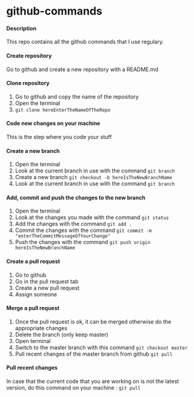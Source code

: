 # github-commands

#### Description
This repo contains all the github commands that I use regulary.


#### Create repository
Go to github and create a new repository with a README.md

#### Clone repository
1. Go to github and copy the name of the repository
2. Open the terminal
3. ``` git clone hereEnterTheNameOfTheRepo ```

#### Code new changes on your machine
This is the step where you code your stuff

#### Create a new branch
1. Open the terminal
2. Look at the current branch in use with the command ``` git branch ```
3. Create a new branch ``` git checkout -b hereIsTheNewBranchName ```
4. Look at the current branch in use with the command ``` git branch ```

#### Add, commit and push the changes to the new branch
1. Open the terminal
2. Look at the changes you made with the command  ``` git status ```
3. Add the changes with the command ``` git add . ```
4. Commit the changes with the command ``` git commit -m "enterTheCommitMessageOfYourChange" ```
5. Push the changes with the command ``` git push origin hereIsTheNewBranchName ```

#### Create a pull request
1. Go to github
2. Go in the pull request tab
3. Create a new pull request
4. Assign someone

#### Merge a pull request
1. Once the pull request is ok, it can be merged otherwise do the appropriate changes
2. Delete the branch (only keep master)
3. Open terminal
4. Switch to the master branch with this command ``` git checkout master ```
5. Pull recent changes of the master branch from github ``` git pull ```

#### Pull recent changes
In case that the current code that you are working on is not the latest version, do this command on your machine : ``` git pull ```


